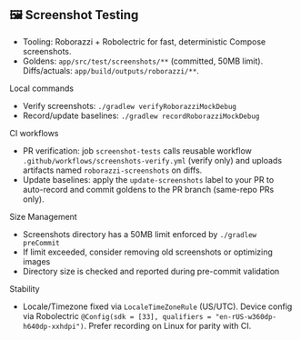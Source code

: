 ## 🖼️ Screenshot Testing

- Tooling: Roborazzi + Robolectric for fast, deterministic Compose screenshots.
- Goldens: `app/src/test/screenshots/**` (committed, 50MB limit). Diffs/actuals: `app/build/outputs/roborazzi/**`.

Local commands
- Verify screenshots: `./gradlew verifyRoborazziMockDebug`
- Record/update baselines: `./gradlew recordRoborazziMockDebug`

CI workflows
- PR verification: job `screenshot-tests` calls reusable workflow `.github/workflows/screenshots-verify.yml` (verify only) and uploads artifacts named `roborazzi-screenshots` on diffs.
- Update baselines: apply the `update-screenshots` label to your PR to auto-record and commit goldens to the PR branch (same-repo PRs only).

Size Management
- Screenshots directory has a 50MB limit enforced by `./gradlew preCommit`
- If limit exceeded, consider removing old screenshots or optimizing images
- Directory size is checked and reported during pre-commit validation

Stability
- Locale/Timezone fixed via `LocaleTimeZoneRule` (US/UTC). Device config via Robolectric `@Config(sdk = [33], qualifiers = "en-rUS-w360dp-h640dp-xxhdpi")`. Prefer recording on Linux for parity with CI.
